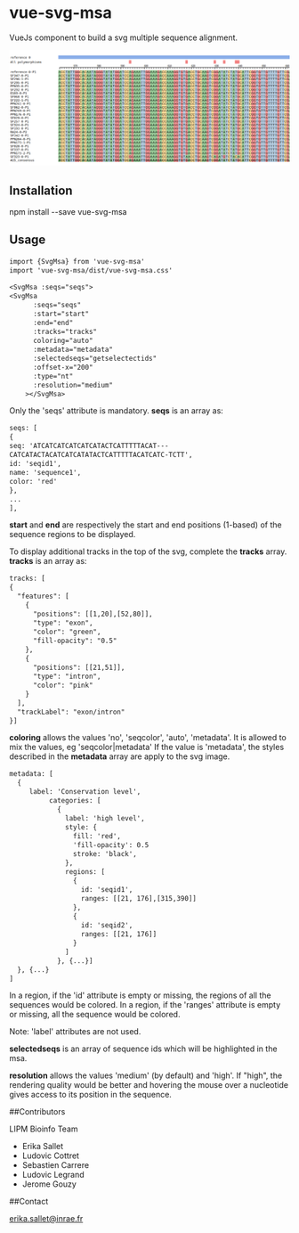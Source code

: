 # vue-svg-msa

VueJs component to build a svg multiple sequence alignment.

![screenshot](https://raw.githubusercontent.com/lipme/vue-svg-msa/master/public/screenshot.png)

## Installation

npm install --save vue-svg-msa

## Usage

```
import {SvgMsa} from 'vue-svg-msa'
import 'vue-svg-msa/dist/vue-svg-msa.css'
```

```
<SvgMsa :seqs="seqs">
<SvgMsa
      :seqs="seqs"
      :start="start"
      :end="end"
      :tracks="tracks"
      coloring="auto"
      :metadata="metadata"
      :selectedseqs="getselectectids"
      :offset-x="200"
      :type="nt"
      :resolution="medium"
    ></SvgMsa>
```

Only the 'seqs' attribute is mandatory.
**seqs** is an array as:

```
seqs: [
{
seq: 'ATCATCATCATCATCATACTCATTTTTACAT---CATCATACTACATCATCATATACTCATTTTTACATCATC-TCTT',
id: 'seqid1',
name: 'sequence1',
color: 'red'
},
...
],
```

**start** and **end** are respectively the start and end positions (1-based) of the sequence regions to be displayed.

To display additional tracks in the top of the svg, complete the **tracks** array.
**tracks** is an array as:

```
tracks: [
{
  "features": [
    {
      "positions": [[1,20],[52,80]],
      "type": "exon",
      "color": "green",
      "fill-opacity": "0.5"
    },
    {
      "positions": [[21,51]],
      "type": "intron",
      "color": "pink"
    }
  ],
  "trackLabel": "exon/intron"
}]
```

**coloring** allows the values 'no', 'seqcolor', 'auto', 'metadata'. It is allowed to mix the values, eg 'seqcolor|metadata'
If the value is 'metadata', the styles described in the **metadata** array are apply to the svg image.

```
metadata: [
  {
     label: 'Conservation level',
          categories: [
            {
              label: 'high level',
              style: {
                fill: 'red',
                'fill-opacity': 0.5
                stroke: 'black',
              },
              regions: [
                {
                  id: 'seqid1',
                  ranges: [[21, 176],[315,390]]
                },
                {
                  id: 'seqid2',
                  ranges: [[21, 176]]
                }
              ]
            }, {...}]
  }, {...}
]

```

In a region, if the 'id' attribute is empty or missing, the regions of all the sequences would be colored.
In a region, if the 'ranges' attribute is empty or missing, all the sequence would be colored.

Note: 'label' attributes are not used.

**selectedseqs** is an array of sequence ids which will be highlighted in the msa.

**resolution** allows the values 'medium' (by default) and 'high'. If "high", the rendering quality would be better and hovering the mouse over a nucleotide gives access to its position in the sequence.

##Contributors

LIPM Bioinfo Team

- Erika Sallet
- Ludovic Cottret
- Sebastien Carrere
- Ludovic Legrand
- Jerome Gouzy

##Contact

erika.sallet@inrae.fr
